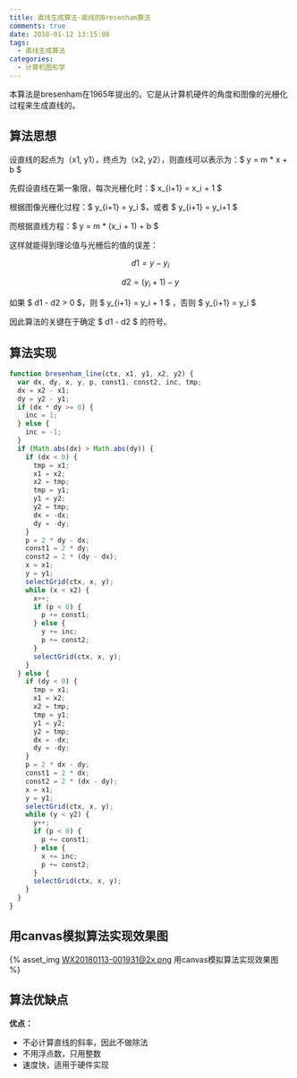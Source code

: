 ```yaml
---
title: 直线生成算法-直线的Bresenham算法
comments: true
date: 2018-01-12 13:15:08
tags:
  - 直线生成算法
categories:
  - 计算机图形学
---
```


本算法是bresenham在1965年提出的。它是从计算机硬件的角度和图像的光栅化过程来生成直线的。
<!--more-->

## 算法思想

设直线的起点为（x1, y1），终点为（x2, y2），则直线可以表示为：$ y = m * x + b $

先假设直线在第一象限，每次光栅化时：$ x_{i+1} = x_i + 1 $

根据图像光栅化过程：$ y_{i+1} = y_i $，或者 $ y_{i+1} = y_i+1 $

而根据直线方程：$ y = m * (x_i + 1) + b $

这样就能得到理论值与光栅后的值的误差：

$$ d1 = y - y_i $$

$$ d2 = (y_i + 1) - y $$

如果 $ d1 - d2 > 0 $，则 $ y_{i+1} = y_i + 1 $ ，否则 $ y_{i+1} = y_i $

因此算法的关键在于确定 $ d1 - d2 $ 的符号。

## 算法实现

```javascript
function bresenham_line(ctx, x1, y1, x2, y2) {
  var dx, dy, x, y, p, const1, const2, inc, tmp;
  dx = x2 - x1;
  dy = y2 - y1;
  if (dx * dy >= 0) {
    inc = 1;
  } else {
    inc = -1;
  }
  if (Math.abs(dx) > Math.abs(dy)) {
    if (dx < 0) {
      tmp = x1;
      x1 = x2;
      x2 = tmp;
      tmp = y1;
      y1 = y2;
      y2 = tmp;
      dx = -dx;
      dy = -dy;
    }
    p = 2 * dy - dx;
    const1 = 2 * dy;
    const2 = 2 * (dy - dx);
    x = x1;
    y = y1;
    selectGrid(ctx, x, y);
    while (x < x2) {
      x++;
      if (p < 0) {
        p += const1;
      } else {
        y += inc;
        p += const2;
      }
      selectGrid(ctx, x, y);
    }
  } else {
    if (dy < 0) {
      tmp = x1;
      x1 = x2;
      x2 = tmp;
      tmp = y1;
      y1 = y2;
      y2 = tmp;
      dx = -dx;
      dy = -dy;
    }
    p = 2 * dx - dy;
    const1 = 2 * dx;
    const2 = 2 * (dx - dy);
    x = x1;
    y = y1;
    selectGrid(ctx, x, y);
    while (y < y2) {
      y++;
      if (p < 0) {
        p += const1;
      } else {
        x += inc;
        p += const2;
      }
      selectGrid(ctx, x, y);
    }
  }
}
```

## 用canvas模拟算法实现效果图
{% asset_img WX20180113-001931@2x.png 用canvas模拟算法实现效果图 %}

## 算法优缺点

**优点：**
* 不必计算直线的斜率，因此不做除法
* 不用浮点数，只用整数
* 速度快，适用于硬件实现
